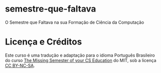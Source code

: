 # semestre-que-faltava
O Semestre que Faltava na sua Formação de Ciência da Computação

# Licença e Créditos

Este curso é uma tradução e adaptação para o idioma Português Brasileiro do curso [The Missing Semester of your CS Education](https://missing.csail.mit.edu/) do MIT, sob a licença [CC BY-NC-SA](./LICENSE).
